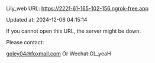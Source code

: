 Lily_web URL: https://222f-61-165-102-156.ngrok-free.app

Updated at: 2024-12-06 04:15:14

If you cannot open this URL, the server might be down.

Please contact: 

goley04@foxmail.com Or Wechat:GL_yeaH